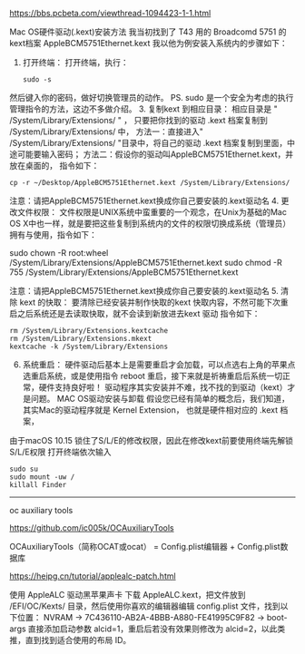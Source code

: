 https://bbs.pcbeta.com/viewthread-1094423-1-1.html

 Mac OS硬件驱动(.kext)安装方法
我当初找到了 T43 用的 Broadcomd 5751 的kext档案 AppleBCM5751Ethernet.kext
我以他为例安装入系统内的步骤如下：
1. 打开终端：
打开终端，执行：

       sudo -s

然后键入你的密码，做好切换管理员的动作。
PS. sudo 是一个安全为考虑的执行管理指令的方法，这边不多做介绍。
3. 复制kext 到相应目录：
相应目录是 " /System/Library/Extensions/ " ，
只要把你找到的驱动 .kext 档案复制到 /System/Library/Extensions/ 中，
方法一：直接进入" /System/Library/Extensions/ "目录中，将自己的驱动 .kext 档案复制到里面，中途可能要输入密码；
方法二：假设你的驱动叫AppleBCM5751Ethernet.kext，并放在桌面的，
指令如下：

    cp -r ~/Desktop/AppleBCM5751Ethernet.kext /System/Library/Extensions/

注意：请把AppleBCM5751Ethernet.kext换成你自己要安装的.kext驱动名
4. 更改文件权限：
文件权限是UNIX系统中蛮重要的一个观念，在Unix为基础的Mac OS X中也一样，就是要把这些复制到系统内的文件的权限切换成系统（管理员）拥有与使用，指令如下：

 sudo chown -R root:wheel /System/Library/Extensions/AppleBCM5751Ethernet.kext
 sudo chmod -R 755 /System/Library/Extensions/AppleBCM5751Ethernet.kext

注意：请把AppleBCM5751Ethernet.kext换成你自己要安装的.kext驱动名
5. 清除 kext 的快取：
要清除已经安装并制作快取的kext 快取内容，不然可能下次重启之后系统还是去读取快取，就不会读到新放进去kext 驱动
指令如下：

    rm /System/Library/Extensions.kextcache
    rm /System/Library/Extensions.mkext
    kextcache -k /System/Library/Extensions

6. 系统重启：
硬件驱动后基本上是需要重启才会加载，可以点选右上角的苹果点选重启系统，或是使用指令 reboot 重启，接下来就是祈祷重启后系统一切正常，硬件支持良好啦！
驱动程序其实安装并不难，找不找的到驱动（kext）才是问题。
MAC OS驱动安装与卸载
假设您已经有简单的概念后，我们知道，其实Mac的驱动程序就是 Kernel Extension，
也就是硬件相对应的 .kext 档案，

由于macOS 10.15 锁住了S/L/E的修改权限，因此在修改kext前要使用终端先解锁S/L/E权限
打开终端依次输入

    sudo su
    sudo mount -uw /
    killall Finder 


-------------------------------------------

oc auxiliary tools

https://github.com/ic005k/OCAuxiliaryTools

OCAuxiliaryTools（简称OCAT或ocat） = Config.plist编辑器 + Config.plist数据库


https://heipg.cn/tutorial/applealc-patch.html

使用 AppleALC 驱动黑苹果声卡
下载 AppleALC.kext，把文件放到 /EFI/OC/Kexts/ 目录，然后使用你喜欢的编辑器编辑 config.plist 文件，找到以下位置：
NVRAM → 7C436110-AB2A-4BBB-A880-FE41995C9F82 → boot-args
直接添加启动参数 alcid=1，重启后若没有效果则修改为 alcid=2，以此类推，直到找到适合使用的布局 ID。

